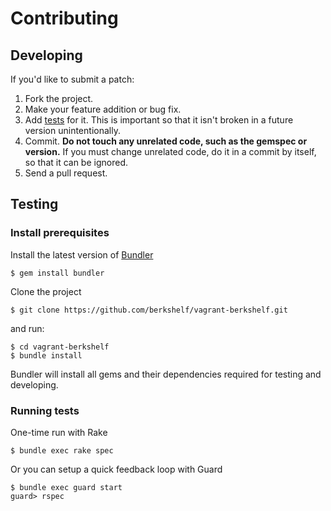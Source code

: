 # Contributing

## Developing

If you'd like to submit a patch:

1. Fork the project.
2. Make your feature addition or bug fix.
3. Add [tests](#testing) for it. This is important so that it isn't broken in a
   future version unintentionally.
4. Commit. **Do not touch any unrelated code, such as the gemspec or version.**
   If you must change unrelated code, do it in a commit by itself, so that it
   can be ignored.
5. Send a pull request.

## Testing

### Install prerequisites

Install the latest version of [Bundler](http://gembundler.com)

    $ gem install bundler

Clone the project

    $ git clone https://github.com/berkshelf/vagrant-berkshelf.git

and run:

    $ cd vagrant-berkshelf
    $ bundle install

Bundler will install all gems and their dependencies required for testing and developing.

### Running tests

One-time run with Rake

    $ bundle exec rake spec

Or you can setup a quick feedback loop with Guard

    $ bundle exec guard start
    guard> rspec

